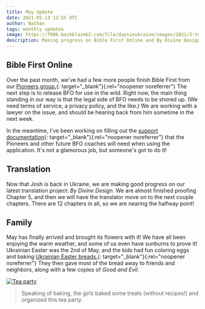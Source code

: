 ```yaml
---
title: May Update
date: 2021-05-13 12:55 UTC
author: Nathan
tags: monthly updates
image: https://f000.backblazeb2.com/file/daysinukraine/images/2021/5-tea-party.jpg
description: Making progress on Bible First Online and By Divine Design!
---
```


## Bible First Online

Over the past month, we've had a few more people finish Bible First from our [Pioneers group.](https://www.daysinukraine.com/2021/02/february-update/){: target="_blank"}{:rel="noopener noreferrer"} The next step is to release BFO for use in the wild. Right now, the main thing standing in our way is that the legal side of BFO needs to be shored up. (We need terms of service, a privacy policy, and the like.) We are working with a lawyer on the issue, and should be hearing back from him sometime in the next week.

In the meantime, I've been working on filling out the [support documentation](https://docs.biblefirst.online/){: target="_blank"}{:rel="noopener noreferrer"} that the Pioneers and other future BFO coaches will need when using the application. It's not a glamorous job, but someone's got to do it!

## Translation

Now that Josh is back in Ukraine, we are making good progress on our latest translation project: *By Divine Design.* We are almost finished proofing Chapter 5, and then we will have the translator move on to the next couple chapters. There are 12 chapters in all, so we are nearing the halfway point!

## Family

May has finally arrived and brought its flowers with it! We have all been enjoying the warm weather, and some of us even have sunburns to prove it! Ukrainian Easter was the 2nd of May, and the kids had fun coloring eggs and baking [Ukrainian Easter breads.](https://en.wikipedia.org/wiki/Paska_(bread)){: target="_blank"}{:rel="noopener noreferrer"} They then gave most of the bread away to friends and neighbors, along with a few copies of *Good and Evil.*

[![Tea party](images/2021/5-tea-party-400w.jpg)](https://f000.backblazeb2.com/file/daysinukraine/images/2021/5-tea-party.jpg)

> Speaking of baking, the girls baked some treats (without recipes!) and organized this tea party.
